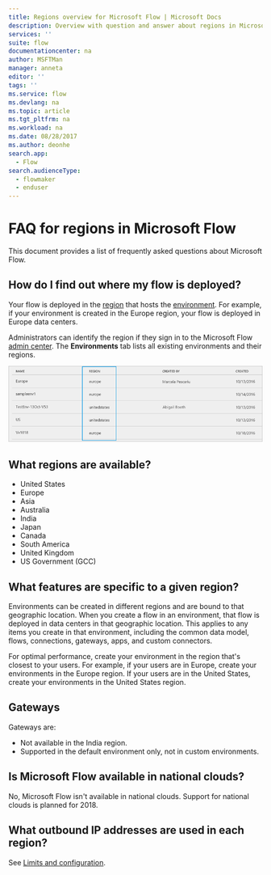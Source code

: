 ```yaml
---
title: Regions overview for Microsoft Flow | Microsoft Docs
description: Overview with question and answer about regions in Microsoft Flow
services: ''
suite: flow
documentationcenter: na
author: MSFTMan
manager: anneta
editor: ''
tags: ''
ms.service: flow
ms.devlang: na
ms.topic: article
ms.tgt_pltfrm: na
ms.workload: na
ms.date: 08/28/2017
ms.author: deonhe
search.app: 
  - Flow
search.audienceType: 
  - flowmaker
  - enduser
---
```

# FAQ for regions in Microsoft Flow
This document provides a list of frequently asked questions about Microsoft Flow.

## How do I find out where my flow is deployed?
Your flow is deployed in the [region](https://azure.microsoft.com/regions/) that hosts the [environment](environments-overview-admin.md). For example, if your environment is created in the Europe region, your flow is deployed in Europe data centers.

Administrators can identify the region if they sign in to the Microsoft Flow [admin center](https://admin.flow.microsoft.com). The **Environments** tab lists all existing environments and their regions.

![view environments](media/regions-overview/environments-list.png)

## What regions are available?
* United States
* Europe
* Asia
* Australia
* India
* Japan
* Canada
* South America
* United Kingdom
* US Government (GCC)

## What features are specific to a given region?
Environments can be created in different regions and are bound to that geographic location. When you create a flow in an environment, that flow is deployed in data centers in that geographic location. This applies to any items you create in that environment, including the common data model, flows, connections, gateways, apps, and custom connectors.

For optimal performance, create your environment in the region that's closest to your users. For example, if your users are in Europe, create your environments in the Europe region. If your users are in the United States, create your environments in the United States region.

## Gateways
Gateways are:

* Not available in the India region.
* Supported in the default environment only, not in custom environments.

## Is Microsoft Flow available in national clouds?
No, Microsoft Flow isn't available in national clouds. Support for national clouds is planned for 2018.

## What outbound IP addresses are used in each region?
See [Limits and configuration](limits-and-config.md).

